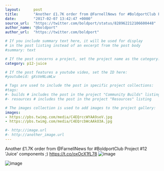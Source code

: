 ```yaml
---
layout:      post
title:       "Another £1.7K order from @FarnellNews for #BoldportClub Project #12 'Juice' components ;)"
date:        "2017-02-07 13:42:47 +0000"
source_url:  "https://twitter.com/boldport/status/828962212106600448"
author_name: "@boldport"
author_url:  "https://twitter.com/boldport"

# If you include summary text here, it will be used for display
# in the post listing instead of an excerpt from the post body
#summary: text

# If the post concerns a project, set the project name as the category:
category: p12-juice

# If the post features a youtube video, set the ID here:
#youtubeid: gXsVeNLuWLw

# Tags are used to include the post in specific project collections:
#tags:
#- builds # includes the post in the project "Community Builds" listing
#- resources # includes the post in the project "Resources" listing

# The images collection is used to add images to the project gallery:
images:
- https://pbs.twimg.com/media/C4EQrccWYAA9seV.jpg
- https://pbs.twimg.com/media/C4EQrcbWcAAkO3A.jpg

#- http://image.url
#- http://another_image.url
---
```


Another £1.7K order from @FarnellNews for #BoldportClub Project #12 'Juice' components ;) https://t.co/oxOcX1fL78
![image](https://pbs.twimg.com/media/C4EQrccWYAA9seV.jpg)

![image](https://pbs.twimg.com/media/C4EQrcbWcAAkO3A.jpg)



